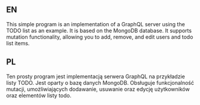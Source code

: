 ## EN
This simple program is an implementation of a GraphQL server using the TODO list as an example. It is based on the MongoDB database. It supports mutation functionality, allowing you to add, remove, and edit users and todo list items.

## PL
Ten prosty program jest implementacją serwera GraphQL na przykładzie listy TODO. Jest oparty o bazę danych MongoDB. Obsługuje funkcjonalność mutacji, umożliwiających dodawanie, usuwanie oraz edycję użytkowników oraz elementów listy todo.
